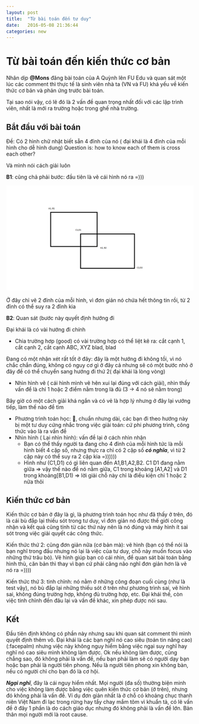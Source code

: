 ```yaml
---
layout: post
title:  "Từ bài toán đến tư duy"
date:   2016-05-08 21:36:44
categories: new
---
```



Từ bài toán đến kiến thức cơ bản
====


Nhân dịp **@Mons** đăng bài toán của A Quỳnh lên FU Edu và quan sát một lúc các comment thì thực tế là sinh viên nhà ta (VN và FU) khá yếu về kiến thức cơ bản và phản ứng trước bài toán.

Tại sao nói vậy, có lẽ đó là 2 vấn đề quan trọng nhất đối với các lập trình viên, nhất là mới ra trường hoặc trong ghế nhà trường.

Bắt đầu với bài toán
------

Đề: Có 2 hình chữ nhật biết sẵn 4 đỉnh của nó ( đại khái là 4 đỉnh của mỗi hình cho dễ hình dung)
Question is: how to know each of them is cross each other?

Và mình nói cách giải luôn

**B1**: cũng chả phải bước: đầu tiên là vẽ cái hình nó ra =)))

![alt text](https://github.com/wingadium1/wingadium1.github.io/raw/master/img/2016-05-08.png)

Ở đây chỉ vẽ 2 đỉnh của mỗi hình, vì đơn giản nó chứa hết thông tin rồi, từ 2 đỉnh có thể suy ra 2 đỉnh kia

**B2**: Quan sát (bước này quyết định hướng đi

Đại khái là có vài hướng đi chính

* Chia trường hơp (good) có vài trường hợp có thể liệt kê ra: cắt cạnh 1, cắt cạnh 2, cắt cạnh ABC, XYZ blad, blad

Đang có một nhận xét rất tốt ở đây: đây là một hướng đi không tồi, vì nó chắc chắn đúng, không có nguy cơ gì ở đây cả nhưng sẽ có một bước nhỏ ở đây đề có thể chuyển sang hướng đi thứ 2( đại khái là lòng vòng)

* Nhìn hình vẽ ( cái hình mình vẽ hên xui lại đúng với cách giải), nhìn thấy vấn để là chỉ 1 hoặc 2 điểm nằm trong là đủ (3 -> 4 nó sẽ nằm trong)

Bây giờ có một cách giải khá ngắn và có vẻ là hợp lý nhưng ở đây lại vướng tiếp, làm thế nào để tìm

* Phương trình toán học: :facepalm:, chuẩn nhưng dài, các bạn đi theo hướng này bị một tư duy cứng nhắc trong việc giải toán: cứ phi phương trình, công thức vào là ra vấn đề
* Nhìn hình ( Lại nhìn hình): vấn đề lại ở cách nhìn nhận
	* Bạn có thể thấy người ta đang cho 4 đỉnh của mỗi hình tức là mỗi hình biết 4 cặp số, nhưng thực ra chỉ có 2 cặp số ***có nghĩa***, vì từ 2 cặp này có thể suy ra 2 cặp kia =))))))
	* Hình như (C1,D1) có gì liên quan đến A1,B1,A2,B2. C1 D1 đang nằm giữa => vậy thế nào để nó nằm giữa, C1 trong khoảng [A1,A2] và D1 trong khoảng[B1,D1) => lời giải chỗ này chỉ là điều kiện chỉ 1 hoặc 2 nữa thôi




Kiến thức cơ bản
-----

Kiến thức cơ bản ở đây là gì, là phương trình toán học như đã thấy ở trên, đó là cái bù đắp lại thiếu sót trong tư duy, vì đơn giản nó được thế giới công nhận và kết quả cũng tính từ các thứ này nên là nó đúng và máy hình ít sai sót trong việc giải quyết các công thức.

Kiến thức thứ 2: cũng đơn giản nữa (cơ bản mà): vẽ hình (bạn có thể nói là bạn nghĩ trong đầu nhưng nó lại là việc của tư duy, chỗ này muốn focus vào những thứ trâu bò). Vẽ hình giúp bạn có cái nhìn, để quan sát bài toán bằng hình thù, căn bản thì thay vì bạn cứ phải căng não nghĩ đơn giản hơn là vẽ nó ra =))))

Kiến thức thứ 3: tinh chỉnh: nó nằm ở những công đoạn cuối cùng (như là test vậy), nó bù đắp lại những thiếu sót ở trên như phương trình sai, vẽ hình sai, không đúng trường hợp, không đủ trường hợp, etc. Đại khái thế, còn việc tinh chỉnh đến đâu lại và vấn đề khác, xin phép được nói sau.

Kết
----

Đầu tiên định không có phần này nhưng sau khi quan sát comment thì mình quyết định thêm vô. Đại khái là các bạn nghĩ nó cao siêu (toán tin nâng cao)(:facepalm) nhưng việc này không nguy hiểm bằng việc ngại suy nghĩ hay nghĩ nó cao siêu mình không làm được. Ok nếu không làm được, cũng chẳng sao, đó không phải là vấn đề, nếu bạn phải làm sẽ có người dạy bạn hoặc bạn phải là người tiên phong. Nếu là người tiên phong xin không bàn, nếu có người chỉ cho bạn đó là cơ hội.

***Ngại nghĩ***, đây là cái nguy hiểm nhất. Mọi người (đa số) thường biện minh cho việc không làm được bằng việc quên kiến thức cơ bản (ở trên), nhưng đó không phải là vấn đề. Ví dụ đơn giản nhất là ở chỗ có khoảng chục thanh niên Việt Nam đi lạc trong rừng hay tẩy chay mắm tôm vì khuẩn tả, có lẽ vấn đề ở đây 1 phần là do cách giáo dục nhưng đó không phải là vấn đề lớn. Bản thân mọi người mới là root cause.
